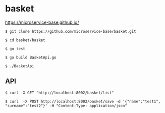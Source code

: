 # basket

https://microservice-base.github.io/

```
$ git clone https://github.com/microservice-base/basket.git

$ cd basket/basket

$ go test

$ go build BasketApi.go 

$ ./BasketApi
```

## API
```
$ curl -X GET "http://localhost:8002/basket/list"

$ curl  -X POST http://localhost:8002/basket/save -d '{"name":"test1", "surname":"test2"}' -H "Content-Type: application/json"
```
